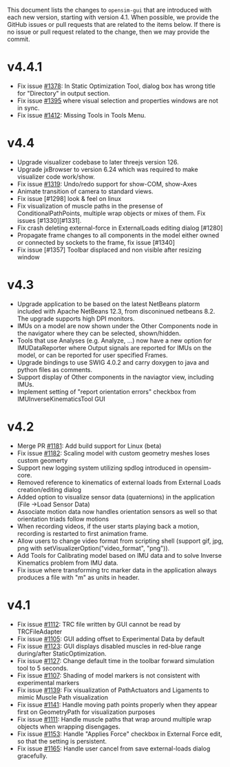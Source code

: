 This document lists the changes to `opensim-gui` that are
introduced with each new version, starting with version 4.1. When possible, we provide the
GitHub issues or pull requests that
are related to the items below. If there is no issue or pull
request related to the change, then we may provide the commit.

v4.4.1
======
- Fix issue [#1378](https://github.com/opensim-org/opensim-gui/issues/1378): In Static Optimization Tool, dialog box has wrong title for "Directory" in output section.
- Fix issue [#1395](https://github.com/opensim-org/opensim-gui/issues/1395) where visual selection and properties windows are not in sync.
- Fix issue [#1412](https://github.com/opensim-org/opensim-gui/issues/1412): Missing Tools in Tools Menu.

v4.4
====
- Upgrade visualizer codebase to later threejs version 126.
- Upgrade jxBrowser to version 6.24 which was required to make visualizer code work/show.
- Fix issue [#1319](https://github.com/opensim-org/opensim-gui/issues/1319): Undo/redo support for show-COM, show-Axes
- Animate transition of camera to standard views.
- Fix issue [#1298] look & feel on linux 
- Fix visualization of muscle paths in the presense of ConditionalPathPoints, multiple wrap objects or mixes of them. Fix issues [#1330][#1331].
- Fix crash deleting external-force in ExternalLoads editing dialog [#1280]
- Propagate frame changes to all components in the model either owned or connected by sockets to the frame, fix issue [#1340]
- Fix issue [#1357] Toolbar displaced and non visible after resizing window


v4.3
====
- Upgrade application to be based on the latest NetBeans platorm included with Apache NetBeans 12.3, from disconinued netbeans 8.2. The upgrade supports high DPI monitors.
- IMUs on a model are now shown under the Other Components node in the navigator where they can be selected, shown/hidden. 
- Tools that use Analyses (e.g. Analyze, ...) now have a new option for IMUDataReporter where Output signals are reported for IMUs on the model, or can be reported for user specified Frames.
- Upgrade bindings to use SWIG 4.0.2 and carry doxygen to java and python files as comments.
- Support display of Other components in the naviagtor view, including IMUs.
- Implement setting of "report orientation errors" checkbox from IMUInverseKinematicsTool GUI

v4.2
====
- Merge PR [#1181](https://github.com/opensim-org/opensim-gui/pull/1181): Add build support for Linux (beta)
- Fix issue [#1182](https://github.com/opensim-org/opensim-gui/issues/1182): Scaling model with custom geometry meshes loses custom geomerty
- Support new logging system utilizing spdlog introduced in opensim-core.
- Removed reference to kinematics of external loads from External Loads creation/editing dialog
- Added option to visualize sensor data (quaternions) in the application (File ->Load Sensor Data)
- Associate motion data now handles orientation sensors as well so that orientation triads follow motions
- When recording videos, if the user starts playing back a motion, recording is restarted to first animation frame.
- Allow users to change video format from scripting shell (support gif, jpg, png with setVisualizerOption("video_format", "png")). 
- Add Tools for Calibrating model based on IMU data and to solve Inverse Kinematics problem from IMU data.
- Fix issue where transforming trc marker data in the application always produces a file with "m" as units in header.

v4.1
====
- Fix issue [#1112](https://github.com/opensim-org/opensim-gui/issues/1112): TRC file written by GUI cannot be read by TRCFileAdapter
- Fix issue [#1105](https://github.com/opensim-org/opensim-gui/issues/1105): GUI adding offset to Experimental Data by default
- Fix issue [#1123](https://github.com/opensim-org/opensim-gui/issues/1123): GUI displays disabled muscles in red-blue range during/after StaticOptimization.
- Fix issue [#1127](https://github.com/opensim-org/opensim-gui/issues/1127): Change default time in the toolbar forward simulation tool to 5 seconds. 
- Fix issue [#1107](https://github.com/opensim-org/opensim-gui/issues/1107): Shading of model markers is not consistent with experimental markers
- Fix issue [#1139](https://github.com/opensim-org/opensim-gui/issues/1139): Fix visualization of PathActuators and Ligaments to mimic Muscle Path visualization
- Fix issue [#1141](https://github.com/opensim-org/opensim-gui/issues/1141): Handle moving path points properly when they appear first on GeometryPath for visualization purposes
- Fix issue [#1111](https://github.com/opensim-org/opensim-gui/issues/1111): Handle muscle paths that wrap around multiple wrap objects when wrapping disengages.
- Fix issue [#1153](https://github.com/opensim-org/opensim-gui/issues/1153): Handle "Applies Force" checkbox in External Force edit, so that the setting is persistent.
- Fix issue [#1165](https://github.com/opensim-org/opensim-gui/issues/1165): Handle user cancel from save external-loads dialog gracefully.


